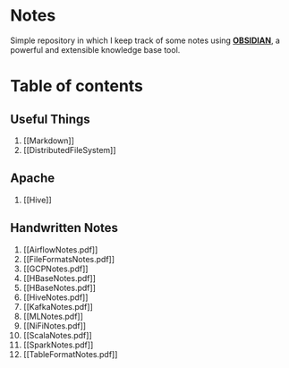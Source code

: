 # Notes
Simple repository in which I keep track of some notes using [**OBSIDIAN**](https://obsidian.md/), a powerful and extensible knowledge base tool.

# Table of contents
## Useful Things
1. [[Markdown]]
2. [[DistributedFileSystem]]
## Apache
1. [[Hive]]
## Handwritten Notes
1. [[AirflowNotes.pdf]]
2. [[FileFormatsNotes.pdf]]
3. [[GCPNotes.pdf]]
4. [[HBaseNotes.pdf]]
5. [[HBaseNotes.pdf]]
6. [[HiveNotes.pdf]]
7. [[KafkaNotes.pdf]] 
8. [[MLNotes.pdf]]
9. [[NiFiNotes.pdf]]
10. [[ScalaNotes.pdf]]
11. [[SparkNotes.pdf]]
12. [[TableFormatNotes.pdf]]
